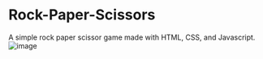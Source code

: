# Rock-Paper-Scissors
A simple rock paper scissor game made with HTML, CSS, and Javascript.
![image](https://github.com/user-attachments/assets/3f8e254c-9983-43dd-96d5-17ef8d10121e)
